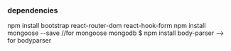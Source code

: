 ### dependencies
npm install bootstrap react-router-dom react-hook-form 
 npm install mongoose --save //for mongoose mongodb
 $ npm install body-parser --> for bodyparser 